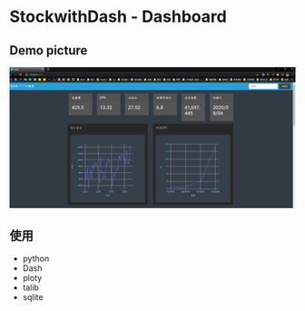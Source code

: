 # StockwithDash - Dashboard

## Demo picture
![image](https://github.com/Allen0524/StockwithDash/blob/master/dashStockCover.png?raw=true)

## 使用
* python
* Dash
* ploty
* talib
* sqlite
